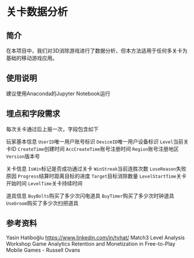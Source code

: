 # 关卡数据分析

## 简介
在本项目中，我们对3D消除游戏进行了数据分析，但本方法适用于任何多关卡为基础的移动游戏应用。

## 使用说明
建议使用Anaconda的Jupyter Notebook运行

## 埋点和字段需求
每次关卡通过后上报一次，字段包含如下

玩家基本信息
```UserID```唯一用户账号标识
```DeviceID```唯一用户设备标识
```Level```当前关卡ID
```CreateTime```创建时间
```AccCreateTime```账号注册时间
```Region```账号注册地区
```Version```版本号

关卡信息
```IsWin```标记是否成功通过关卡
```WinStreak```当前连胜次数
```LoseReason```失败原因
```Progress```结算时距离目标的进度
```Target```目标消除数量
```LevelStartTime```关卡开始时间
```LevelTime```关卡持续时间

道具信息
```BuyBolts```购买了多少次闪电道具
```BuyTimer```购买了多少次时钟道具
```Usebroom```购买了多少次扫把道具

## 参考资料
Yasin Hatiboğlu  https://www.linkedin.com/in/tyhat/ Match3 Level Analysis Workshop
Game Analytics Retention and Monetization in Free-to-Play Mobile Games - Russell Ovans
